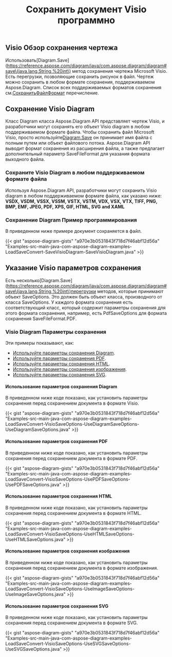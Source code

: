 ﻿---
title: Сохранить документ Visio программно
linktitle: Сохранить документ Visio
type: docs
weight: 30
url: /ru/java/save-visio-document/
description: На этой странице описывается, как сохранить документ Visio в файл, поток с библиотекой Aspose.Diagram.
---
## **Visio Обзор сохранения чертежа**
 Использовать[Diagram.Save](https://reference.aspose.com/diagram/java/com.aspose.diagram/diagram#save\(java.lang.String,%20int\) метод сохранения чертежа Microsoft Visio. Есть перегрузки, позволяющие сохранить рисунок в файл. Чертеж можно сохранить в любом формате сохранения, поддерживаемом Aspose.Diagram. Список всех поддерживаемых форматов сохранения см.[СохранитьФайлФормат](https://reference.aspose.com/diagram/java/com.aspose.diagram/SaveFileFormat) перечисление.
## **Сохранение Visio Diagram**
 Класс Diagram класса Aspose.Diagram API представляет чертеж Visio, и разработчики могут сохранять его объект Visio diagram в любом поддерживаемом формате файла. Чтобы сохранить файл Microsoft Visio, просто используйте[Diagram.Save](https://reference.aspose.com/diagram/java/com.aspose.diagram/diagram#save\(java.lang.String,%20int\)) он принимает имя файла с полным путем или объект файлового потока. Aspose.Diagram API выводит формат сохранения из расширения файла, а также предлагает дополнительный параметр SaveFileFormat для указания формата выходного файла.
### **Сохраните Visio Diagram в любом поддерживаемом формате файла**
Используя Aspose.Diagram API, разработчики могут сохранить Visio diagram в любом поддерживаемом формате файла, как указано ниже:
**VSDX, VSDM, VSSX, VSSM, VSTX, VSTM, VDX, VSX, VTX, TIFF, PNG, BMP, EMF, JPEG, PDF, XPS, GIF, HTML, SVG and XAML**
### **Сохранение Diagram Пример программирования**
В приведенном ниже примере документ сохраняется в файл.

{{< gist "aspose-diagram-gists" "a970e3b0531843f718d7f46abf12d56a" "Examples-src-main-java-com-aspose-diagram-examples-LoadSaveConvert-SaveVisioDiagram-SaveVisioDiagram.java" >}}
## **Указание Visio параметров сохранения**
 Есть несколько[Diagram.Save](https://reference.aspose.com/diagram/java/com.aspose.diagram/diagram#save\(java.lang.String,%20int\)перегрузки методов, которые принимают объект SaveOptions. Это должен быть объект класса, производного от класса SaveOptions. У каждого формата сохранения есть соответствующий класс, который содержит параметры сохранения для этого формата сохранения, например, есть PdfSaveOptions для формата сохранения SaveFileFormat.PDF.
### **Visio Diagram Параметры сохранения**
Эти примеры показывают, как:

- [Используйте параметры сохранения Diagram](/diagram/ru/java/save-a-visio-drawing-to-pdf-2c-html-and-other-formats/).
- [Используйте параметры сохранения PDF](/diagram/ru/java/save-a-visio-drawing-to-pdf-2c-html-and-other-formats/).
- [Используйте параметры сохранения HTML](/diagram/ru/java/save-a-visio-drawing-to-pdf-2c-html-and-other-formats/).
- [Используйте параметры сохранения изображения](/diagram/ru/java/save-a-visio-drawing-to-pdf-2c-html-and-other-formats/).
- [Используйте параметры сохранения SVG](/diagram/ru/java/save-a-visio-drawing-to-pdf-2c-html-and-other-formats/).
#### **Использование параметров сохранения Diagram**
В приведенном ниже коде показано, как установить параметры сохранения перед сохранением документа в формате Visio.

{{< gist "aspose-diagram-gists" "a970e3b0531843f718d7f46abf12d56a" "Examples-src-main-java-com-aspose-diagram-examples-LoadSaveConvert-VisioSaveOptions-UseDiagramSaveOptions-UseDiagramSaveOptions.java" >}}



#### **Использование параметров сохранения PDF**
В приведенном ниже коде показано, как установить параметры сохранения перед сохранением документа в формате PDF.

{{< gist "aspose-diagram-gists" "a970e3b0531843f718d7f46abf12d56a" "Examples-src-main-java-com-aspose-diagram-examples-LoadSaveConvert-VisioSaveOptions-UsePDFSaveOptions-UsePDFSaveOptions.java" >}}



#### **Использование параметров сохранения HTML**
В приведенном ниже коде показано, как установить параметры сохранения перед сохранением документа в формате HTML.

{{< gist "aspose-diagram-gists" "a970e3b0531843f718d7f46abf12d56a" "Examples-src-main-java-com-aspose-diagram-examples-LoadSaveConvert-VisioSaveOptions-UseHTMLSaveOptions-UseHTMLSaveOptions.java" >}}



#### **Использование параметров сохранения изображения**
В приведенном ниже коде показано, как установить параметры сохранения перед сохранением документа в формате изображения.

{{< gist "aspose-diagram-gists" "a970e3b0531843f718d7f46abf12d56a" "Examples-src-main-java-com-aspose-diagram-examples-LoadSaveConvert-VisioSaveOptions-UseImageSaveOptions-UseImageSaveOptions.java" >}}
#### **Использование параметров сохранения SVG**
В приведенном ниже коде показано, как установить параметры сохранения перед сохранением документа в формате SVG.

{{< gist "aspose-diagram-gists" "a970e3b0531843f718d7f46abf12d56a" "Examples-src-main-java-com-aspose-diagram-examples-LoadSaveConvert-VisioSaveOptions-UseSVGSaveOptions-UseSVGSaveOptions.java" >}}
